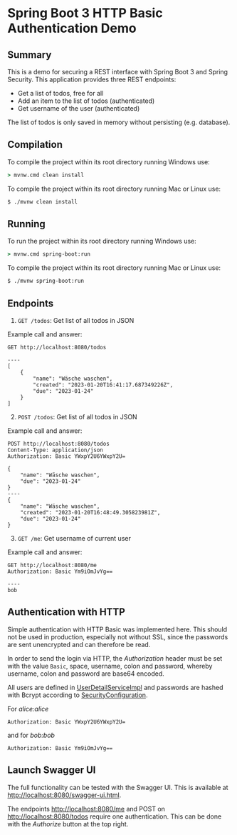 # Spring Boot 3 HTTP Basic Authentication Demo

## Summary

This is a demo for securing a REST interface with Spring Boot 3 and Spring Security.
This application provides three REST endpoints:

* Get a list of todos, free for all
* Add an item to the list of todos (authenticated)
* Get username of the user (authenticated)

The list of todos is only saved in memory without persisting (e.g. database). 

## Compilation

To compile the project within its root directory running Windows use:

```cmd
> mvnw.cmd clean install
```

To compile the project within its root directory running Mac or Linux use:

```bash
$ ./mvnw clean install
```

## Running

To run the project within its root directory running Windows use:

```cmd
> mvnw.cmd spring-boot:run
```

To compile the project within its root directory running Mac or Linux use:

```bash
$ ./mvnw spring-boot:run
```

## Endpoints

1. `GET /todos`: Get list of all todos in JSON

Example call and answer:
```http request
GET http://localhost:8080/todos

----
[
    {
        "name": "Wäsche waschen",
        "created": "2023-01-20T16:41:17.687349226Z",
        "due": "2023-01-24"
    }
]
```

2. `POST /todos`: Get list of all todos in JSON

Example call and answer:
```http request
POST http://localhost:8080/todos
Content-Type: application/json
Authorization: Basic YWxpY2U6YWxpY2U=

{
    "name": "Wäsche waschen",
    "due": "2023-01-24"
}
----
{
    "name": "Wäsche waschen",
    "created": "2023-01-20T16:48:49.305823981Z",
    "due": "2023-01-24"
}
```

3. `GET /me`: Get username of current user

Example call and answer:
```http request
GET http://localhost:8080/me
Authorization: Basic Ym9iOmJvYg==

----
bob
```

## Authentication with HTTP

Simple authentication with HTTP Basic was implemented here. This should not be used in production,
especially not without SSL, since the passwords are sent unencrypted and can therefore be read.

In order to send the login via HTTP, the *Authorization* header must be set with the value `Basic`,
space, username, colon and password, whereby username, colon and password are base64 encoded.

All users are defined in [UserDetailServiceImpl](src/main/java/com/example/authenticationdemo/service/UserDetailServiceImpl.java)
and passwords are hashed with Bcrypt according to [SecurityConfiguration](src/main/java/com/example/authenticationdemo/config/SecurityConfiguration.java).

For *alice:alice*
```http request
Authorization: Basic YWxpY2U6YWxpY2U=
```
and for *bob:bob*
```http request
Authorization: Basic Ym9iOmJvYg==
```

## Launch Swagger UI

The full functionality can be tested with the Swagger UI. This is
available at <http://localhost:8080/swagger-ui.html>.

The endpoints <http://localhost:8080/me> and POST on <http://localhost:8080/todos> require one
authentication. This can be done with the *Authorize* button at the top right.
